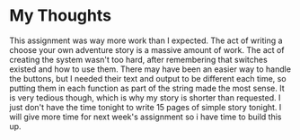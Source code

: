 # My Thoughts
This assignment was way more work than I expected. The act of writing a choose your own adventure story is a massive amount of work. The act of creating the system wasn't too hard, after remembering that switches existed and how to use them. There may have been an easier way to handle the buttons, but I needed their text and output to be different each time, so putting them in each function as part of the string made the most sense. It is very tedious though, which is why my story is shorter than requested. I just don't have the time tonight to write 15 pages of simple story tonight. I will give more time for next week's assignment so i have time to build this up.